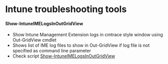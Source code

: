 # Intune troubleshooting tools

#### Show-IntuneIMELogsInOutGridView
* Show Intune Management Extension logs in cmtrace style window using Out-GridView cmdlet
* Shows list of IME log files to show in Out-GridView if log file is not specified as command line parameter
* Check script [Show-IntuneIMELogsInOutGridView](./Show-IntuneIMELogsInOutGridView.ps1)
